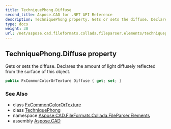 ```yaml
---
title: TechniquePhong.Diffuse
second_title: Aspose.CAD for .NET API Reference
description: TechniquePhong property. Gets or sets the diffuse. Declares the amount of light diffusely reflected from the surface of this object
type: docs
weight: 30
url: /net/aspose.cad.fileformats.collada.fileparser.elements/techniquephong/diffuse/
---
```

## TechniquePhong.Diffuse property

Gets or sets the diffuse. Declares the amount of light diffusely reflected from the surface of this object.

```csharp
public FxCommonColorOrTexture Diffuse { get; set; }
```

### See Also

* class [FxCommonColorOrTexture](../../fxcommoncolorortexture/)
* class [TechniquePhong](../)
* namespace [Aspose.CAD.FileFormats.Collada.FileParser.Elements](../../techniquephong/)
* assembly [Aspose.CAD](../../../)


